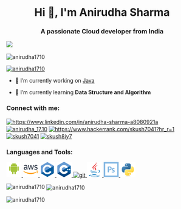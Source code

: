 <h1 align="center">Hi 👋, I'm Anirudha Sharma</h1>
<h3 align="center">A passionate Cloud developer from India</h3>

<div id="header" align="left">
<img src="https://camo.githubusercontent.com/5ddf73ad3a205111cf8c686f687fc216c2946a75005718c8da5b837ad9de78c9/68747470733a2f2f7468756d62732e6766796361742e636f6d2f4576696c4e657874446576696c666973682d736d616c6c2e676966" width="250"/>
</div>

<p align="left"> <img src="https://komarev.com/ghpvc/?username=anirudha1710&label=Profile%20views&color=0e75b6&style=flat" alt="anirudha1710" /> </p>

<p align="left"> <a href="https://github.com/ryo-ma/github-profile-trophy"><img src="https://github-profile-trophy.vercel.app/?username=anirudha1710" alt="anirudha1710" /></a> </p>

- 🔭 I’m currently working on [Java](https://github.com/Anirudha1710/Java)

- 🌱 I’m currently learning **Data Structure and Algorithm**

<h3 align="left">Connect with me:</h3>
<p align="left">
<a href="https://linkedin.com/in/https://www.linkedin.com/in/anirudha-sharma-a8080921a" target="blank"><img align="center" src="https://raw.githubusercontent.com/rahuldkjain/github-profile-readme-generator/master/src/images/icons/Social/linked-in-alt.svg" alt="https://www.linkedin.com/in/anirudha-sharma-a8080921a" height="30" width="40" /></a>
<a href="https://instagram.com/anirudha_17.10" target="blank"><img align="center" src="https://raw.githubusercontent.com/rahuldkjain/github-profile-readme-generator/master/src/images/icons/Social/instagram.svg" alt="anirudha_17.10" height="30" width="40" /></a>
<a href="https://www.hackerrank.com/https://www.hackerrank.com/skush7041?hr_r=1" target="blank"><img align="center" src="https://raw.githubusercontent.com/rahuldkjain/github-profile-readme-generator/master/src/images/icons/Social/hackerrank.svg" alt="https://www.hackerrank.com/skush7041?hr_r=1" height="30" width="40" /></a>
<a href="https://www.leetcode.com/skush7041" target="blank"><img align="center" src="https://raw.githubusercontent.com/rahuldkjain/github-profile-readme-generator/master/src/images/icons/Social/leet-code.svg" alt="skush7041" height="30" width="40" /></a>
<a href="https://auth.geeksforgeeks.org/user/skush8iy7" target="blank"><img align="center" src="https://raw.githubusercontent.com/rahuldkjain/github-profile-readme-generator/master/src/images/icons/Social/geeks-for-geeks.svg" alt="skush8iy7" height="30" width="40" /></a>
</p>

<h3 align="left">Languages and Tools:</h3>
<p align="left"> <a href="https://developer.android.com" target="_blank" rel="noreferrer"> <img src="https://raw.githubusercontent.com/devicons/devicon/master/icons/android/android-original-wordmark.svg" alt="android" width="40" height="40"/> </a> <a href="https://aws.amazon.com" target="_blank" rel="noreferrer"> <img src="https://raw.githubusercontent.com/devicons/devicon/master/icons/amazonwebservices/amazonwebservices-original-wordmark.svg" alt="aws" width="40" height="40"/> </a> <a href="https://www.cprogramming.com/" target="_blank" rel="noreferrer"> <img src="https://raw.githubusercontent.com/devicons/devicon/master/icons/c/c-original.svg" alt="c" width="40" height="40"/> </a> <a href="https://www.w3schools.com/cpp/" target="_blank" rel="noreferrer"> <img src="https://raw.githubusercontent.com/devicons/devicon/master/icons/cplusplus/cplusplus-original.svg" alt="cplusplus" width="40" height="40"/> </a> <a href="https://git-scm.com/" target="_blank" rel="noreferrer"> <img src="https://www.vectorlogo.zone/logos/git-scm/git-scm-icon.svg" alt="git" width="40" height="40"/> </a> <a href="https://www.java.com" target="_blank" rel="noreferrer"> <img src="https://raw.githubusercontent.com/devicons/devicon/master/icons/java/java-original.svg" alt="java" width="40" height="40"/> </a> <a href="https://www.photoshop.com/en" target="_blank" rel="noreferrer"> <img src="https://raw.githubusercontent.com/devicons/devicon/master/icons/photoshop/photoshop-line.svg" alt="photoshop" width="40" height="40"/> </a> <a href="https://www.python.org" target="_blank" rel="noreferrer"> <img src="https://raw.githubusercontent.com/devicons/devicon/master/icons/python/python-original.svg" alt="python" width="40" height="40"/> </a> </p>

<p><img align="left" src="https://github-readme-stats.vercel.app/api/top-langs?username=anirudha1710&show_icons=true&locale=en&layout=compact" alt="anirudha1710" /></p>

<p>&nbsp;<img align="center" src="https://github-readme-stats.vercel.app/api?username=anirudha1710&show_icons=true&locale=en" alt="anirudha1710" /></p>

<p><img align="center" src="https://github-readme-streak-stats.herokuapp.com/?user=anirudha1710&" alt="anirudha1710" /></p>
